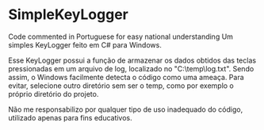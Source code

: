 # SimpleKeyLogger
Code commented in Portuguese for easy national understanding
Um simples KeyLogger feito em C# para Windows.

Esse KeyLogger possui a função de armazenar os dados obtidos das teclas pressionadas em um arquivo de log, localizado no "C:\temp\log.txt". Sendo assim, o Windows facilmente detecta o código como uma ameaça. Para evitar, selecione outro diretório sem ser o temp, como por exemplo o próprio diretório do projeto.

Não me responsabilizo por qualquer tipo de uso inadequado do código, utilizado apenas para fins educativos.
